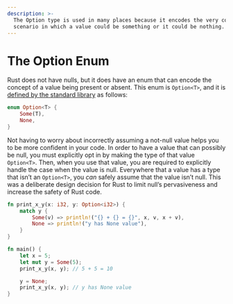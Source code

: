 ```yaml
---
description: >-
  The Option type is used in many places because it encodes the very common
  scenario in which a value could be something or it could be nothing.
---
```


# The Option Enum



Rust does not have nulls, but it does have an enum that can encode the concept of a value being present or absent. This enum is `Option<T>`, and it is [defined by the standard library](https://doc.rust-lang.org/std/option/enum.Option.html) as follows:

```rust
enum Option<T> {
    Some(T),
    None,
}
```

Not having to worry about incorrectly assuming a not-null value helps you to be more confident in your code. In order to have a value that can possibly be null, you must explicitly opt in by making the type of that value `Option<T>`. Then, when you use that value, you are required to explicitly handle the case when the value is null. Everywhere that a value has a type that isn’t an `Option<T>`, you _can_ safely assume that the value isn’t null. This was a deliberate design decision for Rust to limit null’s pervasiveness and increase the safety of Rust code.

```rust
fn print_x_y(x: i32, y: Option<i32>) {
    match y {
        Some(v) => println!("{} + {} = {}", x, v, x + v),
        None => println!("y has None value"),
    }
}

fn main() {
    let x = 5;
    let mut y = Some(5);
    print_x_y(x, y); // 5 + 5 = 10

    y = None;
    print_x_y(x, y); // y has None value
}
```

